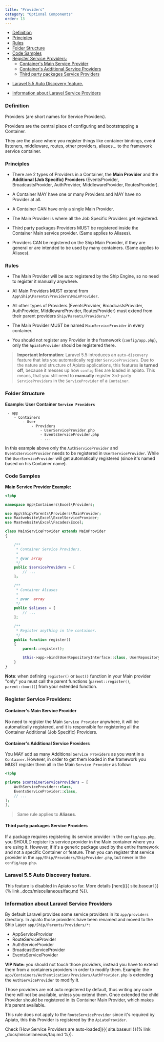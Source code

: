 ```yaml
---
title: "Providers"
category: "Optional Components"
order: 13
---
```


* [Definition](#definition)
* [Principles](#principles)
* [Rules](#rules)
* [Folder Structure](#folder-structure)
* [Code Samples](#code-samples)
* [Register Service Providers:](#register-service-providers)
  + [Container's Main Service Provider](#container-s-main-service-provider)
  + [Container's Additional Service Providers](#container-s-additional-service-providers)
  + [Third party packages Service Providers](#third-party-packages-service-providers)
+ [Laravel 5.5 Auto Discovery feature.](#laravel-55-auto-discovery-feature)
* [Information about Laravel Service Providers](#information-about-laravel-service-providers)

<a name="definition"></a>

### Definition

Providers (are short names for Service Providers).

Providers are the central place of configuring and bootstrapping a Container.

They are the place where you register things like container bindings, event listeners, middleware, routes, other providers, aliases... to the framework service container.

<a name="principles"></a>

### Principles

- There are 2 types of Providers in a Container, the **Main Provider** and the **Additional (Job Specific) Providers** (EventsProvider, BroadcastsProvider, AuthProvider, MiddlewareProvider, RoutesProvider).

- A Container MAY have one or many Providers and MAY have no Provider at all.

- A Container CAN have only a single Main Provider.

- The Main Provider is where all the Job Specific Providers get registered.

- Third party packages Providers MUST be registered inside the Container Main service provider.  (Same applies to Aliases).

- Providers CAN be registered on the Ship Main Provider, if they are general or are intended to be used by many containers. (Same applies to Aliases).

<a name="rules"></a>

### Rules

- The Main Provider will be auto registered by the Ship Engine, so no need to register it manually anywhere.

- All Main Providers MUST extend from `App\Ship\Parents\Providers\MainProvider`.

- All other types of Providers (EventsProvider, BroadcastsProvider, AuthProvider, MiddlewareProvider, RoutesProvider) must extend from their parent providers `Ship/Parents/Providers/*`.

- The Main Provider MUST be named `MainServiceProvider` in every container.

- You should not register any Provider in the framework (`config/app.php`), only the `ApiatoProvider` should be registered there.

> **Important Information**: Laravel 5.5 introduces an `auto-discovery` feature that lets you automatically register `ServiceProviders`.
Due to the nature and structure of Apiato applications, this features **is turned off**, because it messes up how `config` files are loaded
in apiato. This means, that you still need to **manually** register 3rd-party `ServiceProviders` in the `ServiceProvider` of a `Container`.

<a name="folder-structure"></a>

### Folder Structure

**Example: User Container `Service Providers`**

```
 - app
    - Containers
        - User
            - Providers
                - UserServiceProvider.php
                - EventsServiceProvider.php
                - ...
```


In this example above only the `AuthServiceProvider` and `EventsServiceProvider` needs to be registered in `UserServiceProvider`. While the `UserServiceProvider` will get automatically registered (since it's named based on his Container name).

<a name="code-samples"></a>

### Code Samples

**Main Service Provider Example:**

```php
<?php

namespace App\Containers\Excel\Providers;

use App\Ship\Parents\Providers\MainProvider;
use Maatwebsite\Excel\ExcelServiceProvider;
use Maatwebsite\Excel\Facades\Excel;

class MainServiceProvider extends MainProvider
{

    /**
     * Container Service Providers.
     *
     * @var array
     */
    public $serviceProviders = [
        // ...			
    ];

    /**
     * Container Aliases
     *
     * @var  array
     */
    public $aliases = [
        // ...
    ];

    /**
     * Register anything in the container.
     */
    public function register()
    {
        parent::register();

        $this->app->bind(UserRepositoryInterface::class, UserRepository::class);
    }
}
```


**Note**: when defining `register()` or `boot()` function in your Main provider "only" you must call the parent functions (`parent::register()`, `parent::boot()`) from your extended function.

<a name="register-service-providers"></a>

### Register Service Providers:

<a name="container-s-main-service-provider"></a>

#### Container's Main Service Provider

No need to register the Main `Service Provider` anywhere, it will be automatically registered, and it is responsible for registering all the Container Additional (Job Specific) Providers.

<a name="container-s-additional-service-providers"></a>

#### Container's Additional Service Providers

You MAY add as many Additional `Service Providers` as you want in a `Container`. However, in order to get them loaded in the framework you MUST register them all in the Main `Service Provider` as follow:


```php
<?php

private $containerServiceProviders = [
    AuthServiceProvider::class,
    EventsServiceProvider::class,
    // ...
];
],
```

> Same rule applies to **Aliases**.

<a name="third-party-packages-service-providers"></a>

#### Third party packages Service Providers

If a package requires registering its service provider in the `config/app.php`, you SHOULD register its service provider in the Main container where you are using it.
However, if it's a generic package used by the entire framework and not a specific Container or feature. Then you can register that service provider in the `app/Ship/Providers/ShipProvider.php`, but never in the `config/app.php`.


<a name="laravel-55-auto-discovery-feature"></a>

### Laravel 5.5 Auto Discovery feature.

This feature is disabled in Apiato so far.
More details [here]({{ site.baseurl }}{% link _docs/miscellaneous/faq.md %}).


<a name="information-about-laravel-service-providers"></a>

### Information about Laravel Service Providers

By default Laravel provides some service providers in its `app/providers` directory.
In apiato those providers have been renamed and moved to the Ship Layer `app/Ship/Parents/Providers/*`:

- AppServiceProvider
- RouteServiceProvider
- AuthServiceProvider
- BroadcastServiceProvider
- EventsServiceProvider

**VIP Note:** you should not touch those providers, instead you have to extend them from a containers providers in order to modify them.
Example: the `app/Containers/Authentication/Providers/AuthProvider.php` is extending the `AuthServiceProvider` to modify it.

Those providers are not auto registered by default, thus writing any code there will not be available, unless you extend them.
Once extended the child Provider should be registered in its Container Main Provider, which makes it's parent available.

This rule does not apply to the `RouteServiceProvider` since it's required by Apiato, this this Provider is registered by the `ApiatoProvider`.

Check [How Service Providers are auto-loaded]({{ site.baseurl }}{% link _docs/miscellaneous/faq.md %}).
